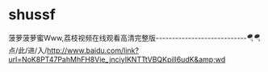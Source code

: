 # shussf
菠萝菠萝蜜Www,荔枝视频在线观看高清完整版----------------------------🪂🪂点/此/进/入/http://www.baidu.com/link?url=NoK8PT47PahMhFH8Vie_jnciyIKNTTtVBQKpill6udK&amp;wd
